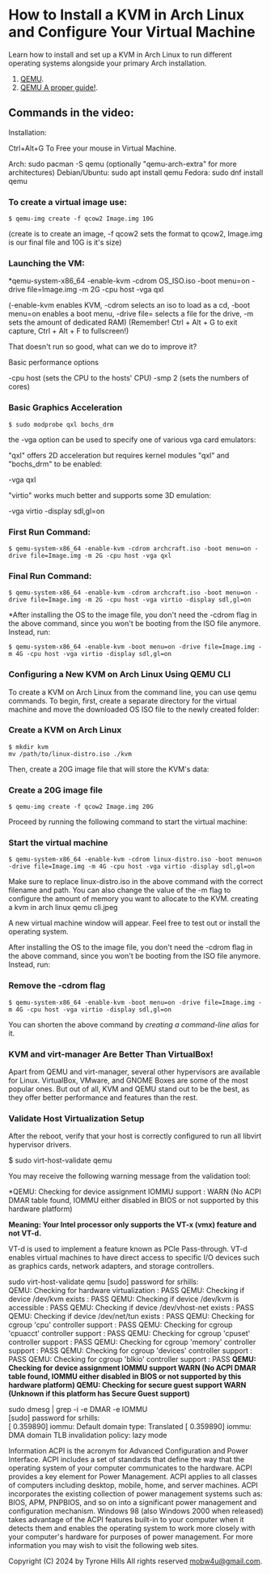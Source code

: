 # How to Install a KVM in Arch Linux and Configure Your Virtual Machine

Learn how to install and set up a KVM in Arch Linux to run different operating systems alongside your primary Arch installation.

1. [QEMU](https://www.qemu.org/).
2. [QEMU A proper guide!](https://youtu.be/AAfFewePE7c?si=9SUQkApm23pchBg6).

## Commands in the video:

Installation:

Ctrl+Alt+G To Free your mouse in Virtual Machine.

Arch: sudo pacman -S qemu (optionally "qemu-arch-extra" for more architectures)
Debian/Ubuntu: sudo apt install qemu
Fedora: sudo dnf install qemu

### To create a virtual image use:

```
$ qemu-img create -f qcow2 Image.img 10G
```

(create is to create an image, -f qcow2 sets the format to qcow2, Image.img is our final file and 10G is it's size)

### Launching the VM:

*qemu-system-x86_64 -enable-kvm -cdrom OS_ISO.iso -boot menu=on -drive file=Image.img -m 2G -cpu host -vga qxl

(-enable-kvm enables KVM, -cdrom selects an iso to load as a cd, -boot menu=on enables a boot menu, -drive file= selects a file for the drive, -m sets the amount of dedicated RAM)
(Remember! Ctrl + Alt + G to exit capture, Ctrl + Alt + F to fullscreen!)

That doesn't run so good, what can we do to improve it?

Basic performance options

 -cpu host (sets the CPU to the hosts' CPU)
 -smp 2 (sets the numbers of cores)

### Basic Graphics Acceleration

```
$ sudo modprobe qxl bochs_drm
```

the -vga option can be used to specify one of various vga card emulators:

"qxl" offers 2D acceleration but requires kernel modules "qxl" and "bochs_drm" to be enabled:

-vga qxl

"virtio" works much better and supports some 3D emulation:

-vga virtio -display sdl,gl=on


### First Run Command:

```
$ qemu-system-x86_64 -enable-kvm -cdrom archcraft.iso -boot menu=on -drive file=Image.img -m 2G -cpu host -vga qxl  
```

### Final Run Command:

```
$ qemu-system-x86_64 -enable-kvm -cdrom archcraft.iso -boot menu=on -drive file=Image.img -m 2G -cpu host -vga virtio -display sdl,gl=on
```

*After installing the OS to the image file, you don't need the -cdrom flag in the above command, since you won't be booting from the ISO file anymore. Instead, run:

```
$ qemu-system-x86_64 -enable-kvm -boot menu=on -drive file=Image.img -m 4G -cpu host -vga virtio -display sdl,gl=on
```

### Configuring a New KVM on Arch Linux Using QEMU CLI

To create a KVM on Arch Linux from the command line, you can use qemu commands. To begin, first, create a separate directory for the virtual machine and move the downloaded OS ISO file to the newly created folder:

### Create a KVM on Arch Linux

```
$ mkdir kvm
mv /path/to/linux-distro.iso ./kvm
```

Then, create a 20G image file that will store the KVM's data:

### Create a 20G image file

```
$ qemu-img create -f qcow2 Image.img 20G
```

Proceed by running the following command to start the virtual machine:

### Start the virtual machine

```
$ qemu-system-x86_64 -enable-kvm -cdrom linux-distro.iso -boot menu=on -drive file=Image.img -m 4G -cpu host -vga virtio -display sdl,gl=on
```

Make sure to replace linux-distro.iso in the above command with the correct filename and path. You can also change the value of the -m flag to configure the amount of memory you want to allocate to the KVM.
creating a kvm in arch linux qemu cli.jpeg

A new virtual machine window will appear. Feel free to test out or install the operating system.

After installing the OS to the image file, you don't need the -cdrom flag in the above command, since you won't be booting from the ISO file anymore. Instead, run:

### Remove the -cdrom flag

```
$ qemu-system-x86_64 -enable-kvm -boot menu=on -drive file=Image.img -m 4G -cpu host -vga virtio -display sdl,gl=on
```

You can shorten the above command by *creating a command-line alias* for it.

### KVM and virt-manager Are Better Than VirtualBox!

Apart from QEMU and virt-manager, several other hypervisors are available for Linux. VirtualBox, VMware, and GNOME Boxes are some of the most popular ones. But out of all, KVM and QEMU stand out to be the best, as they offer better performance and features than the rest.

### Validate Host Virtualization Setup

After the reboot, verify that your host is correctly configured to run all libvirt hypervisor drivers.

$ sudo virt-host-validate qemu

You may receive the following warning message from the validation tool:

*QEMU: Checking for device assignment IOMMU support : WARN (No ACPI DMAR table found, IOMMU either disabled in BIOS or not supported by this hardware platform)

**Meaning: Your Intel processor only supports the VT-x (vmx) feature and not VT-d.**

VT-d is used to implement a feature known as PCIe Pass-through. VT-d enables virtual machines to have direct access to specific I/O devices such as graphics cards, network adapters, and storage controllers.

sudo virt-host-validate qemu
[sudo] password for srhills:            
  QEMU: Checking for hardware virtualization                                 : PASS
  QEMU: Checking if device /dev/kvm exists                                   : PASS
  QEMU: Checking if device /dev/kvm is accessible                            : PASS
  QEMU: Checking if device /dev/vhost-net exists                             : PASS
  QEMU: Checking if device /dev/net/tun exists                               : PASS
  QEMU: Checking for cgroup 'cpu' controller support                         : PASS
  QEMU: Checking for cgroup 'cpuacct' controller support                     : PASS
  QEMU: Checking for cgroup 'cpuset' controller support                      : PASS
  QEMU: Checking for cgroup 'memory' controller support                      : PASS
  QEMU: Checking for cgroup 'devices' controller support                     : PASS
  QEMU: Checking for cgroup 'blkio' controller support                       : PASS
**QEMU: Checking for device assignment IOMMU support                        WARN (No ACPI DMAR table found, IOMMU either disabled in BIOS or not supported by this hardware platform)
 QEMU: Checking for secure guest support                                    WARN (Unknown if this platform has Secure Guest support)**

sudo dmesg | grep -i -e DMAR -e IOMMU                                
[sudo] password for srhills:            
[    0.359890] iommu: Default domain type: Translated
[    0.359890] iommu: DMA domain TLB invalidation policy: lazy mode


Information
    ACPI is the acronym for Advanced Configuration and Power Interface. ACPI includes a set of standards that define the way that the operating system of your computer communicates to the hardware. ACPI provides a key element for Power Management. ACPI applies to all classes of computers including desktop, mobile, home, and server machines. ACPI incorporates the existing collection of power management systems such as: BIOS, APM, PNPBIOS, and so on into a significant power management and configuration mechanism. Windows 98 (also Windows 2000 when released) takes advantage of the ACPI features built-in to your computer when it detects them and enables the operating system to work more closely with your computer's hardware for purposes of power management. For more information you may wish to visit the following web sites.

    
Copyright (C) 2024 by Tyrone Hills All rights reserved <mobw4u@gmail.com>.
